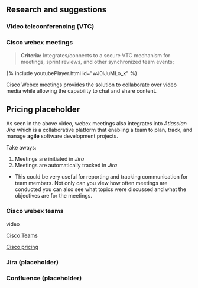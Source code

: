 
## Research and suggestions

### Video teleconferencing **(VTC)**

### Cisco webex meetings

> **Criteria:** Integrates/connects to a secure VTC mechanism for meetings, sprint reviews, and other synchronized team events;

<div class="embed-youtube">
{% include youtubePlayer.html id="wJ0lJuMLo_k" %}
</div>

Cisco Webex meetings provides the solution to collaborate over video media while allowing the capability to chat and share content. 

## Pricing placeholder

As seen in the above video, webex meetings also integrates into *Atlassian Jira* which is a collaborative platform that enabling a team to plan, track, and manage **agile** software development projects. 

Take aways:
1. Meetings are initiated in *Jira*
2. Meetings are automatically tracked in *Jira*   
* This could be very useful for reporting and tracking communication for team members. Not only can you view how often meetings are conducted you can also see what topics were discussed and what the objectives are for the meetings.

### Cisco webex teams

video

[Cisco Teams](https://www.webex.com/team-collaboration.html)

[Cisco pricing]([https://www.webex.com/pricing/index.html)


### Jira (placeholder)
### Confluence (placeholder)